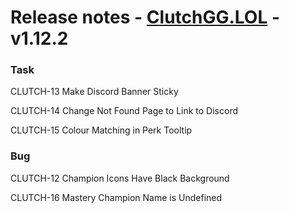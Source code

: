 # Release notes - [ClutchGG.LOL](https://clutchgg.lol) - v1.12.2

### Task

CLUTCH-13 Make Discord Banner Sticky

CLUTCH-14 Change Not Found Page to Link to Discord

CLUTCH-15 Colour Matching in Perk Tooltip

### Bug

CLUTCH-12 Champion Icons Have Black Background

CLUTCH-16 Mastery Champion Name is Undefined
